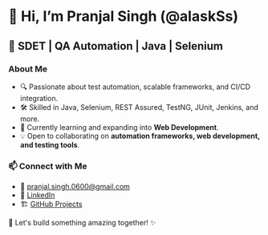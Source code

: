 # 👋 Hi, I’m Pranjal Singh (@alaskSs)
## 🚀 SDET | QA Automation | Java | Selenium

### About Me
- 🔍 Passionate about test automation, scalable frameworks, and CI/CD integration.
- 🛠️ Skilled in Java, Selenium, REST Assured, TestNG, JUnit, Jenkins, and more.
- 🌱 Currently learning and expanding into **Web Development**.
- 💡 Open to collaborating on **automation frameworks, web development, and testing tools**.

### 📫 Connect with Me
- 📧 pranjal.singh.0600@gmail.com
- 💼 [LinkedIn](https://www.linkedin.com/in/pranjal-singh06/)
- 🏗️ [GitHub Projects](https://github.com/alaskSs)

🚀 Let's build something amazing together! ✨


<!---
alaskSs/alaskSs is a ✨ special ✨ repository because its `README.md` (this file) appears on your GitHub profile.
You can click the Preview link to take a look at your changes.
--->
